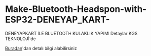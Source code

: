# Make-Bluetooth-Headspon-with-ESP32-DENEYAP_KART-

DENEYAPKART İLE BLUETOOTH KULAKLIK YAPIMI 
Detaylar KGS TEKNOLOJİ'de

[Buradan](kgs.infinityfreeapp.com)'dan detalı bilgi alabilirsiniz
